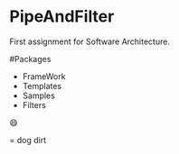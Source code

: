 # PipeAndFilter
First assignment for Software Architecture.

#Packages

* FrameWork
* Templates
* Samples
* Filters

:smile:

= dog dirt

